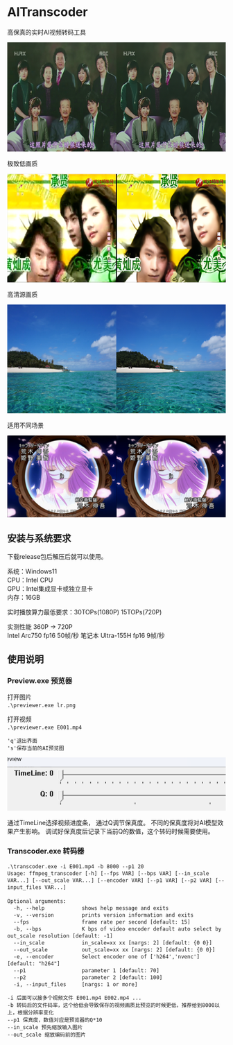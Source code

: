 # AITranscoder

高保真的实时AI视频转码工具
<p id="icon" align="center">
  <img src="data/img.png">
</p>

极致低画质  
<p id="low_quality" align="center">
  <img src="data/low.png">
</p>
高清源画质
<p id="high_quality" align="center">
  <img src="data/high.png">
</p>
适用不同场景
<p id="comic" align="center">
  <img src="data/comic.png">
</p>


## 安装与系统要求
下载release包后解压后就可以使用。

系统：Windows11  
CPU：Intel CPU  
GPU：Intel集成显卡或独立显卡  
内存：16GB

实时播放算力最低要求：30TOPs(1080P) 15TOPs(720P)

实测性能 360P -> 720P  
Intel Arc750 fp16 50帧/秒 
笔记本 Ultra-155H fp16 9帧/秒

## 使用说明

### Preview.exe 预览器

打开图片  
`.\previewer.exe lr.png`

打开视频  
`.\previewer.exe E001.mp4`

`'q'退出界面`  
`'s'保存当前的AI预览图`  


<p id="ui" align="center">
  <img src="data/UI.png">
</p>
通过TimeLine选择视频进度条， 通过Q调节保真度。 不同的保真度将对AI模型效果产生影响。  
调试好保真度后记录下当前Q的数值，这个转码时候需要使用。

### Transcoder.exe 转码器

```
.\transcoder.exe -i E001.mp4 -b 8000 --p1 20
Usage: ffmpeg_transcoder [-h] [--fps VAR] [--bps VAR] [--in_scale VAR...] [--out_scale VAR...] [--encoder VAR] [--p1 VAR] [--p2 VAR] [--input_files VAR...]

Optional arguments:
  -h, --help            shows help message and exits
  -v, --version         prints version information and exits
  --fps                 frame rate per second [default: 15]
  -b, --bps             K bps of video encoder default auto select by out_scale resolution [default: -1]
  --in_scale            in_scale=xx xx [nargs: 2] [default: {0 0}]
  --out_scale           out_scale=xx xx [nargs: 2] [default: {0 0}]
  -e, --encoder         Select encoder one of ['h264','nvenc'] [default: "h264"]
  --p1                  parameter 1 [default: 70]
  --p2                  parameter 2 [default: 100]
  -i, --input_files     [nargs: 1 or more]
```

`-i 后面可以接多个视频文件 E001.mp4 E002.mp4 ...`  
`-b 转码后的文件码率，这个给低会导致保存的视频画质比预览的时候更低，推荐给到8000以上，根据分辨率变化`  
`--p1 保真度，数值对应是预览器的Q*10`  
`--in_scale 预先缩放输入图片`  
`--out_scale 缩放编码前的图片`  

